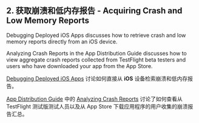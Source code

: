 ## 2. 获取崩溃和低内存报告 - Acquiring Crash and Low Memory Reports
Debugging Deployed iOS Apps discusses how to retrieve crash and low memory reports directly from an iOS device.

Analyzing Crash Reports in the App Distribution Guide discusses how to view aggregate crash reports collected from TestFlight beta testers and users who have downloaded your app from the App Store.


[Debugging Deployed iOS Apps](https://developer.apple.com/library/ios/#qa/qa1747/_index.html) 讨论如何直接从 **iOS** 设备检索崩溃和低内存报告。

[App Distribution Guide](https://developer.apple.com/library/ios/documentation/IDEs/Conceptual/AppDistributionGuide/Introduction/Introduction.html) 中的 [Analyzing Crash Reports](https://developer.apple.com/library/ios/documentation/IDEs/Conceptual/AppDistributionGuide/AnalyzingCrashReports/AnalyzingCrashReports.html) 讨论了如何查看从 TestFlight 测试版测试人员以及从 App Store 下载应用程序的用户收集的崩溃报告汇总。
